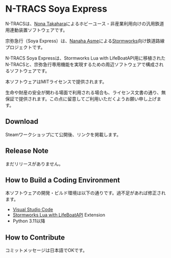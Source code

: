# N-TRACS Soya Express

N-TRACSは、[Nona Takahara](https://github.com/nona-takahara)によるホビーユース・非産業利用向けの汎用鉄道用連動装置ソフトウェアです。

宗弥急行（Soya Express）は、[Nanaha Asme](https://twitter.com/AsmeNanaha)による[Stormworks](https://store.steampowered.com/app/573090/Stormworks_Build_and_Rescue/)向け鉄道路線プロジェクトです。

N-TRACS Soya Expressは、Stormworks Lua with LifeBoatAPI用に移植されたN-TRACSと、宗弥急行専用機能を実現するための周辺ソフトウェアで構成されるソフトウェアです。

本ソフトウェアはMITライセンスで提供されます。

生命や財産の安全が関わる場面で利用される場合も、ライセンス文書の通り、無保証で提供されます。この点に留意してご利用いただくようお願い申し上げます。

## Download
Steamワークショップにて公開後、リンクを掲載します。

## Release Note
まだリリースがありません。

## How to Build a Coding Environment
本ソフトウェアの開発・ビルド環境は以下の通りです。過不足があれば修正されます。

- [Visual Studio Code](https://code.visualstudio.com/)
- [Stormworks Lua with LifeBoatAPI](https://marketplace.visualstudio.com/items?itemName=NameousChangey.lifeboatapi) Extension
- Python 3.11以降
<!-- tomllibを使用するため -->

## How to Contribute
コミットメッセージは日本語でOKです。

